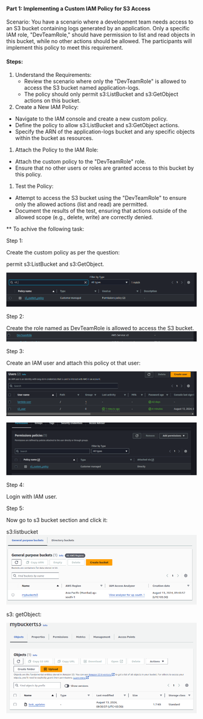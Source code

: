 #### Part 1: Implementing a Custom IAM Policy for S3 Access

Scenario:
You have a scenario where a development team needs access to an S3 bucket containing logs generated by an application. Only a specific IAM role, "DevTeamRole," should have permission to list and read objects in this bucket, while no other actions should be allowed. The participants will implement this policy to meet this requirement.

#### Steps:

1. Understand the Requirements:
   * Review the scenario where only the "DevTeamRole" is allowed to access the S3 bucket named application-logs.
   * The policy should only permit s3:ListBucket and s3:GetObject actions on this bucket.
2. Create a New IAM Policy:

* Navigate to the IAM console and create a new custom policy.
* Define the policy to allow s3:ListBucket and s3:GetObject actions.
* Specify the ARN of the application-logs bucket and any specific objects within the bucket as resources.

1. Attach the Policy to the IAM Role:

* Attach the custom policy to the "DevTeamRole" role.
* Ensure that no other users or roles are granted access to this bucket by this policy.

1. Test the Policy:

* Attempt to access the S3 bucket using the "DevTeamRole" to ensure only the allowed actions (list and read) are permitted.
* Document the results of the test, ensuring that actions outside of the allowed scope (e.g., delete, write) are correctly denied.

**
To achive the following task:

Step 1:

Create the custom policy as per the question:

permit s3:ListBucket and s3:GetObject.

![1723523482167](images/Readme/1723523482167.png)

Step 2:

Create the role named as DevTeamRole is allowed to access the S3 bucket.
![1723523972321](images/Readme/1723523972321.png)

Step 3:

Create an  IAM user and attach this policy ot that user:

![1723523663083](images/Readme/1723523663083.png)

![1723523701544](images/Readme/1723523701544.png)

Step 4:

Login with IAM user.

Step 5:

Now go to s3 bucket section and click it:

s3:listbucket
![1723523785155](images/Readme/1723523785155.png)

s3: getObject:


![1723523859368](images/Readme/1723523859368.png)
